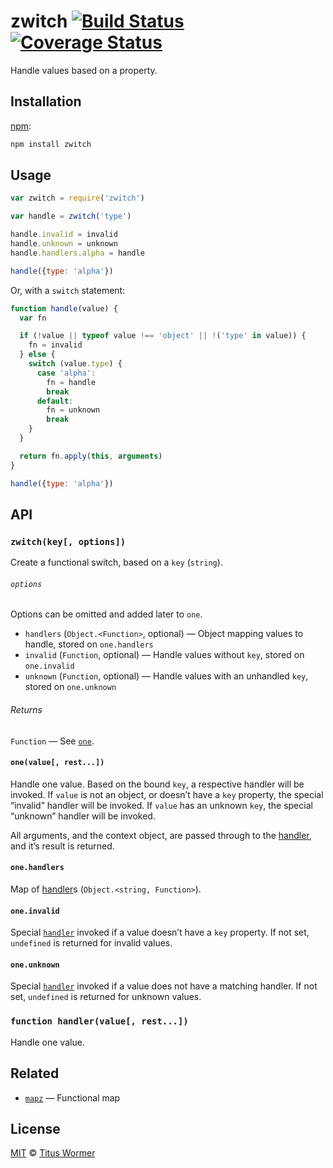 # zwitch [![Build Status][travis-badge]][travis] [![Coverage Status][codecov-badge]][codecov]

Handle values based on a property.

## Installation

[npm][]:

```bash
npm install zwitch
```

## Usage

```javascript
var zwitch = require('zwitch')

var handle = zwitch('type')

handle.invalid = invalid
handle.unknown = unknown
handle.handlers.alpha = handle

handle({type: 'alpha'})
```

Or, with a `switch` statement:

```javascript
function handle(value) {
  var fn

  if (!value || typeof value !== 'object' || !('type' in value)) {
    fn = invalid
  } else {
    switch (value.type) {
      case 'alpha':
        fn = handle
        break
      default:
        fn = unknown
        break
    }
  }

  return fn.apply(this, arguments)
}

handle({type: 'alpha'})
```

## API

### `zwitch(key[, options])`

Create a functional switch, based on a `key` (`string`).

###### `options`

Options can be omitted and added later to `one`.

*   `handlers` (`Object.<Function>`, optional)
    — Object mapping values to handle, stored on `one.handlers`
*   `invalid` (`Function`, optional)
    — Handle values without `key`, stored on `one.invalid`
*   `unknown` (`Function`, optional)
    — Handle values with an unhandled `key`, stored on `one.unknown`

###### Returns

`Function` — See [`one`][one].

#### `one(value[, rest...])`

Handle one value.  Based on the bound `key`, a respective handler will
be invoked.  If `value` is not an object, or doesn’t have a `key`
property, the special “invalid” handler will be invoked.  If `value`
has an unknown `key`, the special “unknown” handler will be invoked.

All arguments, and the context object, are passed through to the
[handler][], and it’s result is returned.

#### `one.handlers`

Map of [handler][]s (`Object.<string, Function>`).

#### `one.invalid`

Special [`handler`][handler] invoked if a value doesn’t have a `key`
property.  If not set, `undefined` is returned for invalid values.

#### `one.unknown`

Special [`handler`][handler] invoked if a value does not have a matching
handler.  If not set, `undefined` is returned for unknown values.

### `function handler(value[, rest...])`

Handle one value.

## Related

*   [`mapz`](https://github.com/wooorm/mapz)
    — Functional map

## License

[MIT][license] © [Titus Wormer][author]

<!-- Definitions -->

[travis-badge]: https://img.shields.io/travis/wooorm/zwitch.svg

[travis]: https://travis-ci.org/wooorm/zwitch

[codecov-badge]: https://img.shields.io/codecov/c/github/wooorm/zwitch.svg

[codecov]: https://codecov.io/github/wooorm/zwitch

[npm]: https://docs.npmjs.com/cli/install

[license]: license

[author]: http://wooorm.com

[one]: #onevalue-rest

[handler]: #function-handlervalue-rest
